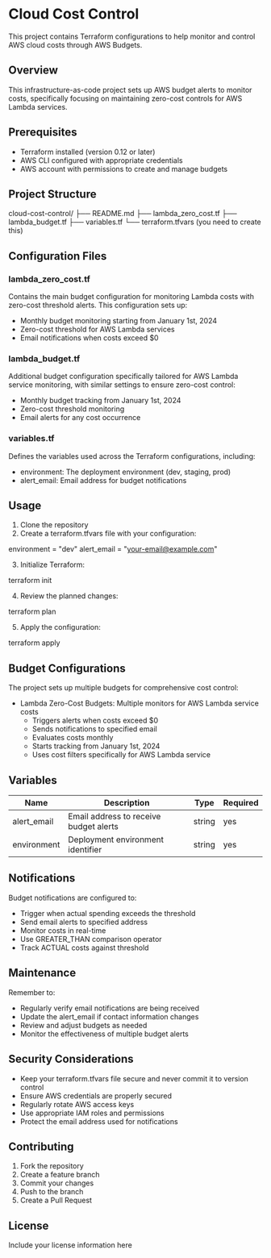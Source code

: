 # Cloud Cost Control

This project contains Terraform configurations to help monitor and control AWS cloud costs through AWS Budgets.

## Overview

This infrastructure-as-code project sets up AWS budget alerts to monitor costs, specifically focusing on maintaining zero-cost controls for AWS Lambda services.

## Prerequisites

- Terraform installed (version 0.12 or later)
- AWS CLI configured with appropriate credentials
- AWS account with permissions to create and manage budgets

## Project Structure

cloud-cost-control/
├── README.md
├── lambda_zero_cost.tf
├── lambda_budget.tf
├── variables.tf
└── terraform.tfvars (you need to create this)

## Configuration Files

### lambda_zero_cost.tf
Contains the main budget configuration for monitoring Lambda costs with zero-cost threshold alerts. This configuration sets up:
- Monthly budget monitoring starting from January 1st, 2024
- Zero-cost threshold for AWS Lambda services
- Email notifications when costs exceed $0

### lambda_budget.tf
Additional budget configuration specifically tailored for AWS Lambda service monitoring, with similar settings to ensure zero-cost control:
- Monthly budget tracking from January 1st, 2024
- Zero-cost threshold monitoring
- Email alerts for any cost occurrence

### variables.tf
Defines the variables used across the Terraform configurations, including:
- environment: The deployment environment (dev, staging, prod)
- alert_email: Email address for budget notifications

## Usage

1. Clone the repository
2. Create a terraform.tfvars file with your configuration:

environment = "dev"
alert_email = "your-email@example.com"

3. Initialize Terraform:

terraform init

4. Review the planned changes:

terraform plan

5. Apply the configuration:

terraform apply

## Budget Configurations

The project sets up multiple budgets for comprehensive cost control:

- Lambda Zero-Cost Budgets: Multiple monitors for AWS Lambda service costs
  - Triggers alerts when costs exceed $0
  - Sends notifications to specified email
  - Evaluates costs monthly
  - Starts tracking from January 1st, 2024
  - Uses cost filters specifically for AWS Lambda service

## Variables

| Name | Description | Type | Required |
|------|-------------|------|----------|
| alert_email | Email address to receive budget alerts | string | yes |
| environment | Deployment environment identifier | string | yes |

## Notifications

Budget notifications are configured to:
- Trigger when actual spending exceeds the threshold
- Send email alerts to specified address
- Monitor costs in real-time
- Use GREATER_THAN comparison operator
- Track ACTUAL costs against threshold

## Maintenance

Remember to:
- Regularly verify email notifications are being received
- Update the alert_email if contact information changes
- Review and adjust budgets as needed
- Monitor the effectiveness of multiple budget alerts

## Security Considerations

- Keep your terraform.tfvars file secure and never commit it to version control
- Ensure AWS credentials are properly secured
- Regularly rotate AWS access keys
- Use appropriate IAM roles and permissions
- Protect the email address used for notifications

## Contributing

1. Fork the repository
2. Create a feature branch
3. Commit your changes
4. Push to the branch
5. Create a Pull Request

## License

Include your license information here
